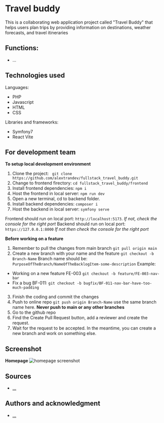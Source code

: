 # Travel buddy

This is a collaborating web application project called "Travel Buddy" that helps users plan trips by providing information on destinations, weather forecasts, and travel itineraries

## Functions:
- ...

## Technologies used

Languages:

- PHP
- Javascript
- HTML
- CSS

Libraries and frameworks:

- Symfony7
- React Vite

<!-- ## Setup and usage

**Live page [here](...)**

**To host project locally**
- Clone the project: ```git clone https://github.com/alextrandev/fullstack_travel_buddy.git```
- Change working directory ```cd fullstack_travel_buddy```
- Install dependencies ```install```
- Serve project in local host ```...``` -->

## For development team

**To setup local development environment**
1. Clone the project: ``` git clone https://github.com/alextrandev/fullstack_travel_buddy.git```
2. Change to frontend firectory: ```cd fullstack_travel_buddy/frontend```
3. Install frontend dependencies: ```npm i```
4. Host the frontend in local server: ```npm run dev```
5. Open a new terminal, cd to backend folder.
6. Install backend dependencies: ```composer i```
7. Host the backend in local server: ```symfony serve```

Frontend should run on local port: ```http://localhost:5173```. _If not, check the console for the right port_
Backend should run on local port: ```https://127.0.0.1:8000``` _If not then check the console for the right port_

**Before working on a feature**
1. Remember to pull the changes from main branch ```git pull origin main```
2. Create a new branch with your name and the feature ```git checkout -b Branch-Name```
Branch name should be: ```PurposeOfTheBranch/NameOfTheBacklogItem-some-description```
Example:
- Working on a new feature FE-003 ```git checkout -b feature/FE-003-nav-bar```
- Fix a bug BF-011: ```git checkout -b bugfix/BF-011-nav-bar-have-too-much-padding```
3. Finish the coding and commit the changes
4. Push to online repo ```git push origin Branch-Name``` use the same branch name here. **Never push to main or any other branches**
5. Go to the github repo
6. Find the Create Pull Request button, add a reviewer and create the request.
7. Wait for the request to be accepted. In the meantime, you can create a new branch and work on something else.

## Screenshot
**Homepage**
![homepage screenshot](./...)

## Sources 

- [...](https://#)

## Authors and acknowledgment

- [...](https://#)